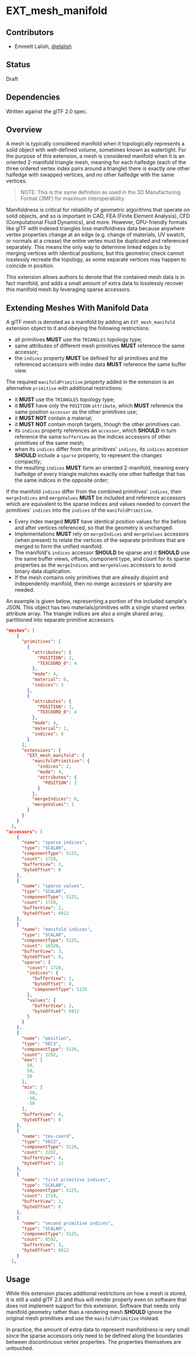 # EXT\_mesh\_manifold

## Contributors

* Emmett Lalish, [@elalish](https://github.com/elalish/)

## Status

Draft

## Dependencies

Written against the glTF 2.0 spec.

## Overview

A mesh is typically considered manifold when it topologically represents a solid object with well-defined volume, sometimes known as watertight. For the purpose of this extension, a mesh is considered manifold when it is an oriented 2-manifold triangle mesh, meaning for each halfedge (each of the three ordered vertex index pairs around a triangle) there is exactly one other halfedge with swapped vertices, and no other halfedge with the same vertices.

>NOTE: This is the same definition as used in the 3D Manufacturing Format (3MF) for maximum interoperability.

Manifoldness is critical for reliability of geometric algorithms that operate on solid objects, and so is important in CAD, FEA (Finite Element Analysis), CFD (Computational Fluid Dynamics), and more. However, GPU-friendly formats like glTF with indexed triangles lose manifoldness data because anywhere vertex properties change at an edge (e.g. change of materials, UV swatch, or normals at a crease) the entire vertex must be duplicated and referenced separately. This means the only way to determine linked edges is by merging vertices with identical positions, but this geometric check cannot losslessly recreate the topology, as some separate vertices may happen to coincide in position.

This extension allows authors to denote that the contained mesh data is in fact manifold, and adds a small amount of extra data to losslessly recover this manifold mesh by leveraging sparse accessors. 

## Extending Meshes With Manifold Data

A glTF mesh is denoted as a manifold by adding an `EXT_mesh_manifold` extension object to it and obeying the following restrictions:

- all primitives **MUST** use the `TRIANGLES` topology type;
- same attributes of different mesh primitives **MUST** reference the same accessor;
- the `indices` property **MUST** be defined for all primitives and the referenced accessors with index data **MUST** reference the same buffer view.

The required `manifoldPrimitive` property added in the extension is an alternative `primitive` with additional restrictions:
- it **MUST** use the `TRIANGLES` topology type;
- it **MUST** have only the `POSITION` `attribute`, which **MUST** reference the same position `accessor` as the other primitives use; 
- it **MUST NOT** contain a material;
- it **MUST NOT** contain morph targets, though the other primitives can.
- its `indices` property references an `accessor`, which **SHOULD** in turn reference the same `bufferView` as the indices accessors of other primitives of the same mesh;
- when its `indices` differ from the primitives' `indices`, its `indices` accessor **SHOULD** include a `sparse` property, to represent the changes compactly;
- the resulting `indices` **MUST** form an oriented 2-manifold, meaning every halfedge of every triangle matches exactly one other halfedge that has the same indices in the opposite order;

If the manifold `indices` differ from the combined primitives' `indices`, then `mergeIndices` and `mergeValues` **MUST** be included and reference accessors which are equivalent to the sparse indices and values needed to convert the primitives' `indices` into the `indices` of the `manifoldPrimitive`.

- Every index merged **MUST** have identical position values for the before and after vertices referenced, so that the geometry is unchanged.
- Implementations **MUST** rely on `mergeIndices` and `mergeValues` accessors (when present) to relate the vertices of the separate primitives that are merged to form the unified manifold.
- The manifold's `indices` accessor **SHOULD** be sparse and it **SHOULD** use the same buffer views, offsets, component type, and count for its sparse properties as the `mergeIndices` and `mergeValues` accessors to avoid binary data duplication.
- If the mesh contains only primitives that are already disjoint and independently manifold, then no merge accessors or sparsity are needed.

An example is given below, representing a portion of the included sample's JSON. This object has two materials/primitives with a single shared vertex attribute array. The triangle indices are also a single shared array, partitioned into separate primitive accessors. 

```json
"meshes": [
    {
      "primitives": [
        {
          "attributes": {
            "POSITION": 3,
            "TEXCOORD_0": 4
          },
          "mode": 4,
          "material": 0,
          "indices": 5
        },
        {
          "attributes": {
            "POSITION": 3,
            "TEXCOORD_0": 4
          },
          "mode": 4,
          "material": 1,
          "indices": 6
        }
      ],
      "extensions": {
        "EXT_mesh_manifold": {
          "manifoldPrimitive": {
            "indices": 2,
            "mode": 4,
            "attributes": {
              "POSITION": 3
            }
          },
          "mergeIndices": 0,
          "mergeValues": 1
        }
      }
    }
  ],
"accessors": [
    {
      "name": "sparse indices",
      "type": "SCALAR",
      "componentType": 5125,
      "count": 1728,
      "bufferView": 2,
      "byteOffset": 0
    },
    {
      "name": "sparse values",
      "type": "SCALAR",
      "componentType": 5125,
      "count": 1728,
      "bufferView": 2,
      "byteOffset": 6912
    },
    {
      "name": "manifold indices",
      "type": "SCALAR",
      "componentType": 5125,
      "count": 10320,
      "bufferView": 3,
      "byteOffset": 0,
      "sparse": {
        "count": 1728,
        "indices": {
          "bufferView": 2,
          "byteOffset": 0,
          "componentType": 5125
        },
        "values": {
          "bufferView": 2,
          "byteOffset": 6912
        }
      }
    },
    {
      "name": "position",
      "type": "VEC3",
      "componentType": 5126,
      "count": 2292,
      "max": [
        50,
        50,
        50
      ],
      "min": [
        -50,
        -50,
        -50
      ],
      "bufferView": 4,
      "byteOffset": 0
    },
    {
      "name": "tex-coord",
      "type": "VEC2",
      "componentType": 5126,
      "count": 2292,
      "bufferView": 4,
      "byteOffset": 12
    },
    {
      "name": "first primitive indices",
      "type": "SCALAR",
      "componentType": 5125,
      "count": 1728,
      "bufferView": 3,
      "byteOffset": 0
    },
    {
      "name": "second primitive indices",
      "type": "SCALAR",
      "componentType": 5125,
      "count": 8592,
      "bufferView": 3,
      "byteOffset": 6912
    }
  ],
```

## Usage

While this extension places additional restrictions on how a mesh is stored, it is still a valid glTF 2.0 and thus will render properly even on software that does not implement support for this extension. Software that needs only manifold geometry rather than a rendering mesh **SHOULD** ignore the original mesh primitives and use the `manifoldPrimitive` instead.

In practice, the amount of extra data to represent manifoldness is very small since the sparse accessors only need to be defined along the boundaries between discontinuous vertex properties. The properties themselves are untouched.